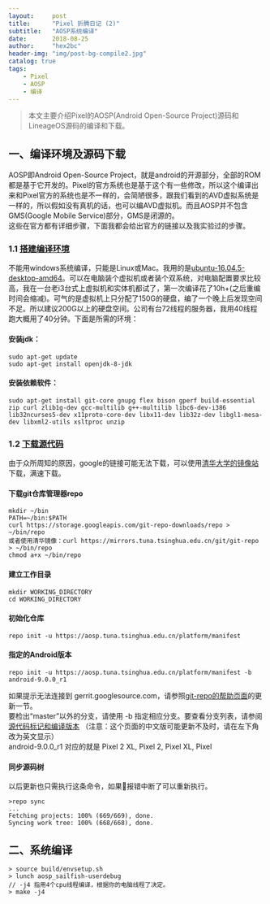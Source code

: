 ```yaml
---
layout:     post
title:      "Pixel 折腾日记 (2)"
subtitle:   "AOSP系统编译"
date:       2018-08-25 
author:     "hex2bc"
header-img: "img/post-bg-compile2.jpg"
catalog: true
tags:
    - Pixel
    - AOSP
    - 编译
---  
```


> 本文主要介绍Pixel的AOSP(Android Open-Source Project)源码和LineageOS源码的编译和下载。

## 一、编译环境及源码下载
AOSP即Android Open-Source Project，就是android的开源部分，全部的ROM都是基于它开发的。Pixel的官方系统也是基于这个有一些修改，所以这个编译出来和Pixel官方的系统也是不一样的，会简陋很多，跟我们看到的AVD虚拟系统是一样的，所以假如没有真机的话，也可以编AVD虚拟机。而且AOSP并不包含GMS(Google Mobile Service)部分，GMS是闭源的。  
这些在官方都有详细步骤，下面我都会给出官方的链接以及我实验过的步骤。

### 1.1 [搭建编译环境](https://source.android.com/setup/build/initializing)  
不能用windows系统编译，只能是Linux或Mac。我用的是[ubuntu-16.04.5-desktop-amd64](https://www.ubuntu.com/download/alternative-downloads)。可以在电脑装个虚拟机或者装个双系统，对电脑配置要求比较高，我在一台老i3台式上虚拟机和实体机都试了，第一次编译花了10h+(之后重编时间会缩减)。可气的是虚拟机上只分配了150G的硬盘，编了一个晚上后发现空间不足。所以建议200G以上的硬盘空间。公司有台72线程的服务器，我用40线程跑大概用了40分钟。下面是所需的环境：
#### 安装jdk：
```  
sudo apt-get update  
sudo apt-get install openjdk-8-jdk
```
####  安装依赖软件：
```
sudo apt-get install git-core gnupg flex bison gperf build-essential zip curl zlib1g-dev gcc-multilib g++-multilib libc6-dev-i386 lib32ncurses5-dev x11proto-core-dev libx11-dev lib32z-dev libgl1-mesa-dev libxml2-utils xsltproc unzip
```

### 1.2 [下载源代码](https://source.android.com/setup/downloading)
由于众所周知的原因，google的链接可能无法下载，可以使用[清华大学的镜像站](https://mirrors.tuna.tsinghua.edu.cn/help/AOSP/)下载，满速下载。  

#### 下载git仓库管理器repo
```
mkdir ~/bin
PATH=~/bin:$PATH
curl https://storage.googleapis.com/git-repo-downloads/repo > ~/bin/repo
或者使用清华镜像：curl https://mirrors.tuna.tsinghua.edu.cn/git/git-repo > ~/bin/repo
chmod a+x ~/bin/repo
```

#### 建立工作目录
```
mkdir WORKING_DIRECTORY
cd WORKING_DIRECTORY
```

#### 初始化仓库
```
repo init -u https://aosp.tuna.tsinghua.edu.cn/platform/manifest
```

#### 指定的Android版本
```
repo init -u https://aosp.tuna.tsinghua.edu.cn/platform/manifest -b android-9.0.0_r1
```
如果提示无法连接到 gerrit.googlesource.com，请参照[git-repo的帮助页面](https://mirrors.tuna.tsinghua.edu.cn/help/git-repo/)的更新一节。  
要检出“master”以外的分支，请使用 -b 指定相应分支。要查看分支列表，请参阅[源代码标记和编译版本](https://source.android.com/source/build-numbers#source-code-tags-and-builds) （注意：这个页面的中文版可能更新不及时，请在左下角改为英文显示）  
android-9.0.0_r1 对应的就是 Pixel 2 XL, Pixel 2, Pixel XL, Pixel

#### 同步源码树
以后更新也只需执行这条命令，如果报错中断了可以重新执行。
```
>repo sync
...
Fetching projects: 100% (669/669), done.  
Syncing work tree: 100% (668/668), done.  
```

## 二、系统编译
```
> source build/envsetup.sh 
> lunch aosp_sailfish-userdebug
// -j4 指用4个cpu线程编译，根据你的电脑线程了决定。
> make -j4

```


